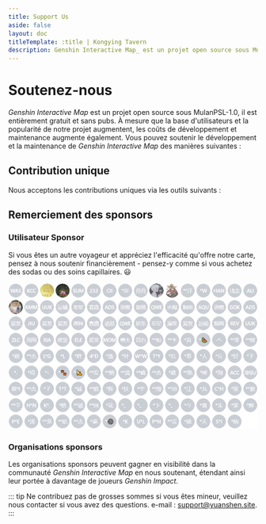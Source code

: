 ```yaml
---
title: Support Us
aside: false
layout: doc
titleTemplate: :title | Kongying Tavern
description: Genshin Interactive Map_ est un projet open source sous MulanPSL-1.0, il est entièrement gratuit et sans pubs. À mesure que la base d'utilisateurs et la popularité de notre projet augmentent, les coûts de développement et maintenance augmente également.
---
```


# Soutenez-nous

_Genshin Interactive Map_ est un projet open source sous MulanPSL-1.0, il est entièrement gratuit et sans pubs.
À mesure que la base d'utilisateurs et la popularité de notre projet augmentent, les coûts de développement et maintenance augmente également. Vous pouvez soutenir le développement et la maintenance de _Genshin Interactive Map_ des manières suivantes :

## Contribution unique

Nous acceptons les contributions uniques via les outils suivants :

<Coins />

## Remerciement des sponsors

### Utilisateur Sponsor 

Si vous êtes un autre voyageur et appréciez l'efficacité qu'offre notre carte, pensez à nous soutenir financièrement - pensez-y comme si vous achetez des sodas ou des soins capillaires. 😃

![backers](/imgs/backers_202347.png)

### Organisations sponsors

Les organisations sponsors peuvent gagner en visibilité dans la communauté _Genshin Interactive Map_ en nous soutenant, étendant ainsi leur portée à davantage de joueurs _Genshin Impact_.

::: tip
Ne contribuez pas de grosses sommes si vous êtes mineur, veuillez nous contacter si vous avez des questions. e-mail : support@yuanshen.site.
:::
